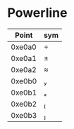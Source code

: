 # Powerline #

|  Point | sym |
|--------|-----|
| 0xe0a0 |    |
| 0xe0a1 |    |
| 0xe0a2 |    |
| 0xe0b0 |    |
| 0xe0b1 |    |
| 0xe0b2 |    |
| 0xe0b3 |    |
